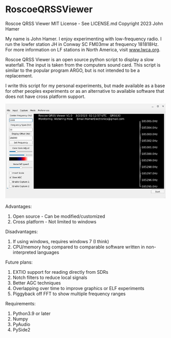 # RoscoeQRSSViewer
Roscoe QRSS Viewer
MIT License - See LICENSE.md
Copyright 2023 John Hamer

My name is John Hamer. I enjoy experimenting with low-frequency radio. I run the lowfer station JH in Conway SC FM03mw at frequency 181818Hz. For more information on LF stations in North America, visit www.lwca.org.

Roscoe QRSS Viewer is an open source python script to display a slow waterfall. The input is taken from the computers sound card. This script is similar to the popular program ARGO, but is not intended to be a replacement.

I write this script for my personal experiments, but made available as a base for other peoples experiments or as an alternative to available software that does not have cross platform support. 

![](./images/RoscoeQRSSViewer.jpg)

Advantages:
1. Open source - Can be modified/customized
2. Cross platform - Not limited to windows

Disadvantages:
1. If using windows, requires windows 7 (I think)
2. CPU/memory hog compared to comparable software written in non-interpreted languages

Future plans:
1. EXTIO support for reading directly from SDRs
2. Notch filters to reduce local signals
3. Better AGC techniques
4. Overlapping over time to improve graphics or ELF experiments
5. Piggyback off FFT to show multiple frequency ranges

Requirements:
1. Python3.9 or later
2. Numpy
3. PyAudio
4. PySide2
